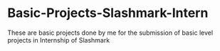 # Basic-Projects-Slashmark-Intern
These are basic projects done by me for the submission of basic level projects in Internship of Slashmark
